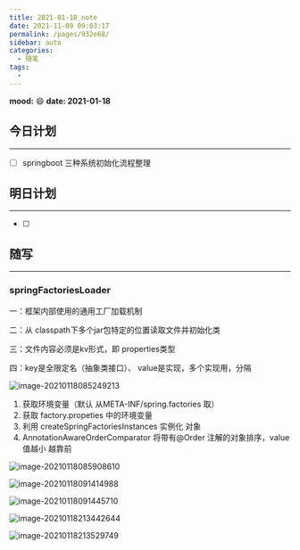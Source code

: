 ```yaml
---
title: 2021-01-18_note
date: 2021-11-09 09:03:17
permalink: /pages/932e68/
sidebar: auto
categories:
  - 随笔
tags:
  - 
---
```

**mood:** :smile:  																		**date: 2021-01-18**  
## 今日计划  
------
- [ ]  springboot 三种系统初始化流程整理
## 明日计划  
------
- [ ]  
## 随写 
------

### springFactoriesLoader

 一：框架内部使用的通用工厂加载机制

 二：从 classpath下多个jar包特定的位置读取文件并初始化类

 三：文件内容必须是kv形式，即 properties类型

 四：key是全限定名（抽象类接口）、 value是实现，多个实现用，分隔

![image-20210118085249213](D:\project\vscode\gitlab\blog\myBlog\docs\每日随笔\2021-01-18_note.assets\image-20210118085249213.png)

1. 获取环境变量（默认 从META-INF/spring.factories 取）
2. 获取 factory.propeties 中的环境变量
3. 利用 createSpringFactoriesInstances 实例化 对象
4. AnnotationAwareOrderComparator 将带有@Order 注解的对象排序，value值越小 越靠前

![image-20210118085908610](D:\project\vscode\gitlab\blog\myBlog\docs\每日随笔\2021-01-18_note.assets\image-20210118085908610.png)

![image-20210118091414988](D:\project\vscode\gitlab\blog\myBlog\docs\每日随笔\2021-01-18_note.assets\image-20210118091414988.png)

![image-20210118091445710](D:\project\vscode\gitlab\blog\myBlog\docs\每日随笔\2021-01-18_note.assets\image-20210118091445710.png)

![image-20210118213442644](D:\project\vscode\gitlab\blog\myBlog\docs\每日随笔\2021-01-18_note.assets\image-20210118213442644.png)

![image-20210118213529749](D:\project\vscode\gitlab\blog\myBlog\docs\每日随笔\2021-01-18_note.assets\image-20210118213529749.png)